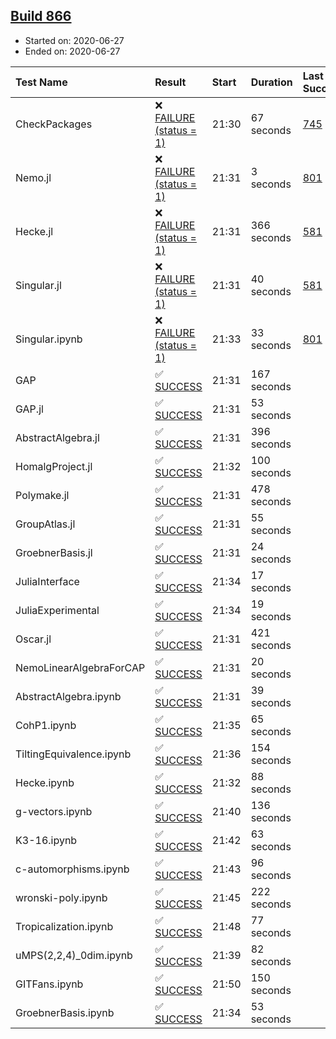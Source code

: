 ## [Build 866](https://oscarci.mathematik.uni-kl.de/job/oscar-julia-1.4/866/)

* Started on: 2020-06-27
* Ended on: 2020-06-27

| Test Name    | Result | Start | Duration | Last Success | First Failure |
|:-------------|:-------|:------|:---------|:-------------|:--------------|
| CheckPackages | ❌ [FAILURE (status = 1)](https://oscarci.mathematik.uni-kl.de/job/oscar-julia-1.4/866/artifact/logs/build-866/CheckPackages.log) | 21:30 | 67 seconds | [745](https://oscarci.mathematik.uni-kl.de/job/oscar-julia-1.4/745/) | [746](https://oscarci.mathematik.uni-kl.de/job/oscar-julia-1.4/746/) |
| Nemo.jl | ❌ [FAILURE (status = 1)](https://oscarci.mathematik.uni-kl.de/job/oscar-julia-1.4/866/artifact/logs/build-866/Nemo.jl.log) | 21:31 | 3 seconds | [801](https://oscarci.mathematik.uni-kl.de/job/oscar-julia-1.4/801/) | [802](https://oscarci.mathematik.uni-kl.de/job/oscar-julia-1.4/802/) |
| Hecke.jl | ❌ [FAILURE (status = 1)](https://oscarci.mathematik.uni-kl.de/job/oscar-julia-1.4/866/artifact/logs/build-866/Hecke.jl.log) | 21:31 | 366 seconds | [581](https://oscarci.mathematik.uni-kl.de/job/oscar-julia-1.4/581/) | [582](https://oscarci.mathematik.uni-kl.de/job/oscar-julia-1.4/582/) |
| Singular.jl | ❌ [FAILURE (status = 1)](https://oscarci.mathematik.uni-kl.de/job/oscar-julia-1.4/866/artifact/logs/build-866/Singular.jl.log) | 21:31 | 40 seconds | [581](https://oscarci.mathematik.uni-kl.de/job/oscar-julia-1.4/581/) | [582](https://oscarci.mathematik.uni-kl.de/job/oscar-julia-1.4/582/) |
| Singular.ipynb | ❌ [FAILURE (status = 1)](https://oscarci.mathematik.uni-kl.de/job/oscar-julia-1.4/866/artifact/logs/build-866/Singular.ipynb.log) | 21:33 | 33 seconds | [801](https://oscarci.mathematik.uni-kl.de/job/oscar-julia-1.4/801/) | [802](https://oscarci.mathematik.uni-kl.de/job/oscar-julia-1.4/802/) |
| GAP | ✅ [SUCCESS](https://oscarci.mathematik.uni-kl.de/job/oscar-julia-1.4/866/artifact/logs/build-866/GAP.log) | 21:31 | 167 seconds |  |  |
| GAP.jl | ✅ [SUCCESS](https://oscarci.mathematik.uni-kl.de/job/oscar-julia-1.4/866/artifact/logs/build-866/GAP.jl.log) | 21:31 | 53 seconds |  |  |
| AbstractAlgebra.jl | ✅ [SUCCESS](https://oscarci.mathematik.uni-kl.de/job/oscar-julia-1.4/866/artifact/logs/build-866/AbstractAlgebra.jl.log) | 21:31 | 396 seconds |  |  |
| HomalgProject.jl | ✅ [SUCCESS](https://oscarci.mathematik.uni-kl.de/job/oscar-julia-1.4/866/artifact/logs/build-866/HomalgProject.jl.log) | 21:32 | 100 seconds |  |  |
| Polymake.jl | ✅ [SUCCESS](https://oscarci.mathematik.uni-kl.de/job/oscar-julia-1.4/866/artifact/logs/build-866/Polymake.jl.log) | 21:31 | 478 seconds |  |  |
| GroupAtlas.jl | ✅ [SUCCESS](https://oscarci.mathematik.uni-kl.de/job/oscar-julia-1.4/866/artifact/logs/build-866/GroupAtlas.jl.log) | 21:31 | 55 seconds |  |  |
| GroebnerBasis.jl | ✅ [SUCCESS](https://oscarci.mathematik.uni-kl.de/job/oscar-julia-1.4/866/artifact/logs/build-866/GroebnerBasis.jl.log) | 21:31 | 24 seconds |  |  |
| JuliaInterface | ✅ [SUCCESS](https://oscarci.mathematik.uni-kl.de/job/oscar-julia-1.4/866/artifact/logs/build-866/JuliaInterface.log) | 21:34 | 17 seconds |  |  |
| JuliaExperimental | ✅ [SUCCESS](https://oscarci.mathematik.uni-kl.de/job/oscar-julia-1.4/866/artifact/logs/build-866/JuliaExperimental.log) | 21:34 | 19 seconds |  |  |
| Oscar.jl | ✅ [SUCCESS](https://oscarci.mathematik.uni-kl.de/job/oscar-julia-1.4/866/artifact/logs/build-866/Oscar.jl.log) | 21:31 | 421 seconds |  |  |
| NemoLinearAlgebraForCAP | ✅ [SUCCESS](https://oscarci.mathematik.uni-kl.de/job/oscar-julia-1.4/866/artifact/logs/build-866/NemoLinearAlgebraForCAP.log) | 21:31 | 20 seconds |  |  |
| AbstractAlgebra.ipynb | ✅ [SUCCESS](https://oscarci.mathematik.uni-kl.de/job/oscar-julia-1.4/866/artifact/logs/build-866/AbstractAlgebra.ipynb.log) | 21:31 | 39 seconds |  |  |
| CohP1.ipynb | ✅ [SUCCESS](https://oscarci.mathematik.uni-kl.de/job/oscar-julia-1.4/866/artifact/logs/build-866/CohP1.ipynb.log) | 21:35 | 65 seconds |  |  |
| TiltingEquivalence.ipynb | ✅ [SUCCESS](https://oscarci.mathematik.uni-kl.de/job/oscar-julia-1.4/866/artifact/logs/build-866/TiltingEquivalence.ipynb.log) | 21:36 | 154 seconds |  |  |
| Hecke.ipynb | ✅ [SUCCESS](https://oscarci.mathematik.uni-kl.de/job/oscar-julia-1.4/866/artifact/logs/build-866/Hecke.ipynb.log) | 21:32 | 88 seconds |  |  |
| g-vectors.ipynb | ✅ [SUCCESS](https://oscarci.mathematik.uni-kl.de/job/oscar-julia-1.4/866/artifact/logs/build-866/g-vectors.ipynb.log) | 21:40 | 136 seconds |  |  |
| K3-16.ipynb | ✅ [SUCCESS](https://oscarci.mathematik.uni-kl.de/job/oscar-julia-1.4/866/artifact/logs/build-866/K3-16.ipynb.log) | 21:42 | 63 seconds |  |  |
| c-automorphisms.ipynb | ✅ [SUCCESS](https://oscarci.mathematik.uni-kl.de/job/oscar-julia-1.4/866/artifact/logs/build-866/c-automorphisms.ipynb.log) | 21:43 | 96 seconds |  |  |
| wronski-poly.ipynb | ✅ [SUCCESS](https://oscarci.mathematik.uni-kl.de/job/oscar-julia-1.4/866/artifact/logs/build-866/wronski-poly.ipynb.log) | 21:45 | 222 seconds |  |  |
| Tropicalization.ipynb | ✅ [SUCCESS](https://oscarci.mathematik.uni-kl.de/job/oscar-julia-1.4/866/artifact/logs/build-866/Tropicalization.ipynb.log) | 21:48 | 77 seconds |  |  |
| uMPS(2,2,4)_0dim.ipynb | ✅ [SUCCESS](https://oscarci.mathematik.uni-kl.de/job/oscar-julia-1.4/866/artifact/logs/build-866/uMPS-2-2-4-_0dim.ipynb.log) | 21:39 | 82 seconds |  |  |
| GITFans.ipynb | ✅ [SUCCESS](https://oscarci.mathematik.uni-kl.de/job/oscar-julia-1.4/866/artifact/logs/build-866/GITFans.ipynb.log) | 21:50 | 150 seconds |  |  |
| GroebnerBasis.ipynb | ✅ [SUCCESS](https://oscarci.mathematik.uni-kl.de/job/oscar-julia-1.4/866/artifact/logs/build-866/GroebnerBasis.ipynb.log) | 21:34 | 53 seconds |  |  |
